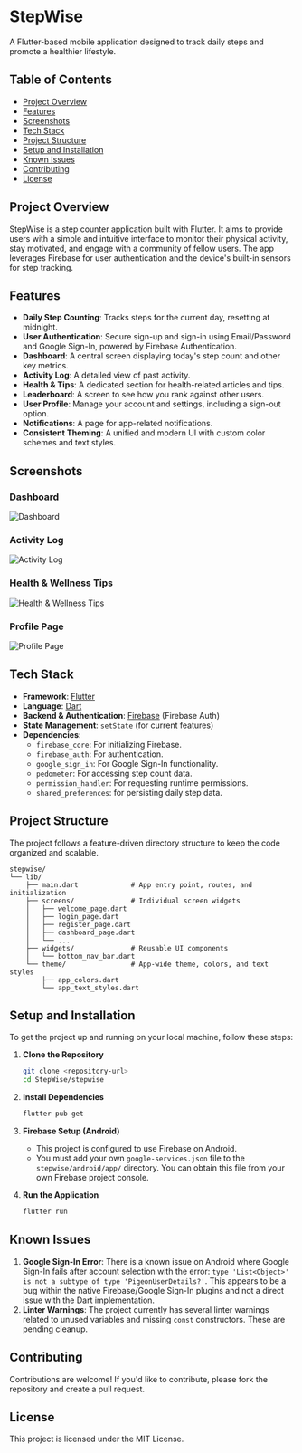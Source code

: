 # StepWise

A Flutter-based mobile application designed to track daily steps and promote a healthier lifestyle.

## Table of Contents

- [Project Overview](#project-overview)
- [Features](#features)
- [Screenshots](#screenshots)
- [Tech Stack](#tech-stack)
- [Project Structure](#project-structure)
- [Setup and Installation](#setup-and-installation)
- [Known Issues](#known-issues)
- [Contributing](#contributing)
- [License](#license)

## Project Overview

StepWise is a step counter application built with Flutter. It aims to provide users with a simple and intuitive interface to monitor their physical activity, stay motivated, and engage with a community of fellow users. The app leverages Firebase for user authentication and the device's built-in sensors for step tracking.

## Features

- **Daily Step Counting**: Tracks steps for the current day, resetting at midnight.
- **User Authentication**: Secure sign-up and sign-in using Email/Password and Google Sign-In, powered by Firebase Authentication.
- **Dashboard**: A central screen displaying today's step count and other key metrics.
- **Activity Log**: A detailed view of past activity.
- **Health & Tips**: A dedicated section for health-related articles and tips.
- **Leaderboard**: A screen to see how you rank against other users.
- **User Profile**: Manage your account and settings, including a sign-out option.
- **Notifications**: A page for app-related notifications.
- **Consistent Theming**: A unified and modern UI with custom color schemes and text styles.

## Screenshots

### Dashboard
![Dashboard](assets/screenshots/dashboard.png)

### Activity Log
![Activity Log](assets/screenshots/activity_log.png)

### Health & Wellness Tips
![Health & Wellness Tips](assets/screenshots/health_tips.png)

### Profile Page
![Profile Page](assets/screenshots/profile.png)

## Tech Stack

- **Framework**: [Flutter](https://flutter.dev/)
- **Language**: [Dart](https://dart.dev/)
- **Backend & Authentication**: [Firebase](https://firebase.google.com/) (Firebase Auth)
- **State Management**: `setState` (for current features)
- **Dependencies**:
  - `firebase_core`: For initializing Firebase.
  - `firebase_auth`: For authentication.
  - `google_sign_in`: For Google Sign-In functionality.
  - `pedometer`: For accessing step count data.
  - `permission_handler`: For requesting runtime permissions.
  - `shared_preferences`: for persisting daily step data.

## Project Structure

The project follows a feature-driven directory structure to keep the code organized and scalable.

```
stepwise/
└── lib/
    ├── main.dart             # App entry point, routes, and initialization
    ├── screens/              # Individual screen widgets
    │   ├── welcome_page.dart
    │   ├── login_page.dart
    │   ├── register_page.dart
    │   ├── dashboard_page.dart
    │   └── ...
    ├── widgets/              # Reusable UI components
    │   └── bottom_nav_bar.dart
    └── theme/                # App-wide theme, colors, and text styles
        ├── app_colors.dart
        └── app_text_styles.dart
```

## Setup and Installation

To get the project up and running on your local machine, follow these steps:

1.  **Clone the Repository**
    ```sh
    git clone <repository-url>
    cd StepWise/stepwise
    ```

2.  **Install Dependencies**
    ```sh
    flutter pub get
    ```

3.  **Firebase Setup (Android)**
    - This project is configured to use Firebase on Android.
    - You must add your own `google-services.json` file to the `stepwise/android/app/` directory. You can obtain this file from your own Firebase project console.

4.  **Run the Application**
    ```sh
    flutter run
    ```

## Known Issues

1.  **Google Sign-In Error**: There is a known issue on Android where Google Sign-In fails after account selection with the error: `type 'List<Object>' is not a subtype of type 'PigeonUserDetails?'`. This appears to be a bug within the native Firebase/Google Sign-In plugins and not a direct issue with the Dart implementation.
2.  **Linter Warnings**: The project currently has several linter warnings related to unused variables and missing `const` constructors. These are pending cleanup.

## Contributing

Contributions are welcome! If you'd like to contribute, please fork the repository and create a pull request.

## License

This project is licensed under the MIT License.
